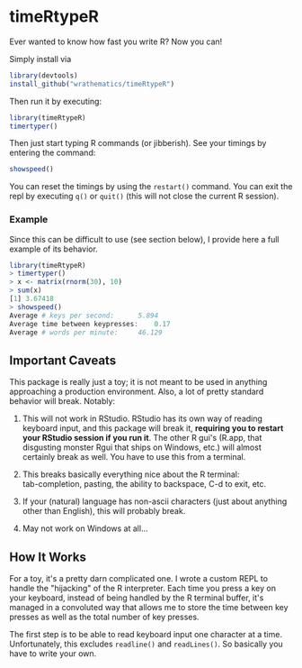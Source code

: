 # timeRtypeR

Ever wanted to know how fast you write R?  Now you can!

Simply install via

```r
library(devtools)
install_github("wrathematics/timeRtypeR")
```

Then run it by executing:

```r
library(timeRtypeR)
timertyper()
```

Then just start typing R commands (or jibberish).  See your timings by
entering the command:

```r
showspeed()
```

You can reset the timings by using the `restart()` command.  You can
exit the repl by executing `q()` or `quit()` (this will not close
the current R session).



### Example

Since this can be difficult to use (see section below), I provide here
a full example of its behavior.

```r
library(timeRtypeR)
> timertyper()
> x <- matrix(rnorm(30), 10)
> sum(x)
[1] 3.67418
> showspeed()
Average # keys per second:		5.894
Average time between keypresses:	0.17
Average # words per minute:		46.129
```



## Important Caveats

This package is really just a toy; it is not meant to be used in anything
approaching a production environment.  Also, a lot of pretty standard
behavior will break.  Notably:

1. This will not work in RStudio.  RStudio has its own way of reading
   keyboard input, and this package will break it, **requiring you to 
   restart your RStudio session if you run it**.  The other R gui's 
   (R.app, that disgusting monster Rgui that ships on Windows, etc.) will 
   almost certainly break as well.  You have to use this from a terminal.

2. This breaks basically everything nice about the R terminal:  
   tab-completion, pasting, the ability to backspace, C-d to exit, etc.

3. If your (natural) language has non-ascii characters (just about
   anything other than English), this will probably break.

4. May not work on Windows at all...



## How It Works

For a toy, it's a pretty darn complicated one.  I wrote a custom REPL
to handle the "hijacking" of the R interpreter.  Each time you press a
key on your keyboard, instead of being handled by the R terminal buffer,
it's managed in a convoluted way that allows me to store the time between
key presses as well as the total number of key presses.

The first step is to be able to read keyboard input one character at
a time.  Unfortunately, this excludes `readline()` and `readLines()`.
So basically you have to write your own.
